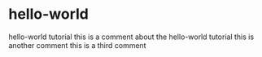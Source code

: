 # hello-world
hello-world tutorial
this is a comment about the hello-world tutorial
this is another comment
this is a third comment
